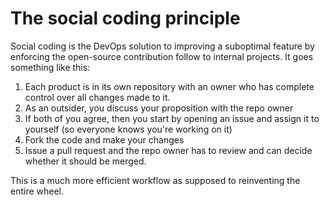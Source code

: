 # The social coding principle

Social coding is the DevOps solution to improving a suboptimal feature by enforcing the open-source contribution follow to internal projects. It goes something like this:

1. Each product is in its own repository with an owner who has complete control over all changes made to it.
2. As an outsider, you discuss your proposition with the repo owner
3. If both of you agree, then you start by opening an issue and assign it to yourself (so everyone knows you're working on it)
4. Fork the code and make your changes
5. Issue a pull request and the repo owner has to review and can decide whether it should be merged.

This is a much more efficient workflow as supposed to reinventing the entire wheel.
